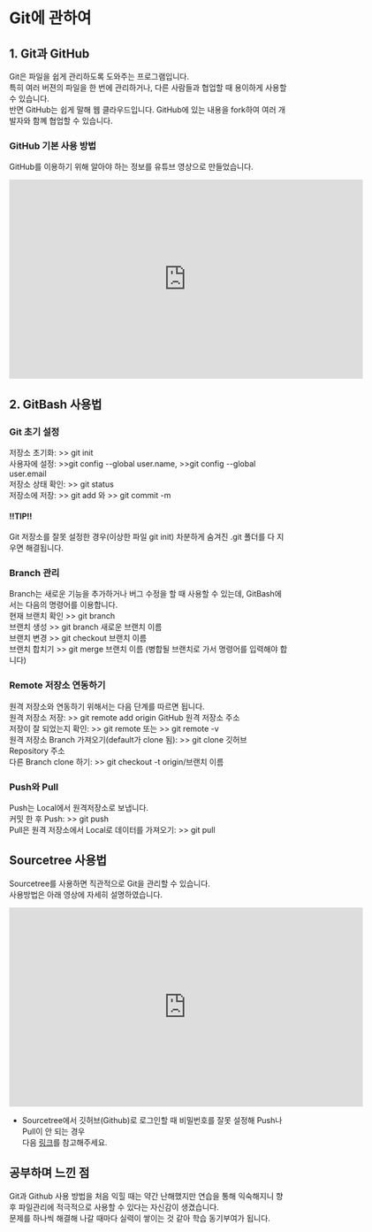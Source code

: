 # Git에 관하여<br>

## 1. Git과 GitHub
Git은 파일을 쉽게 관리하도록 도와주는 프로그램입니다. <br>
특히 여러 버젼의 파일을 한 번에 관리하거나, 다른 사람들과 협업할 때 용이하게 사용할 수 있습니다.<br>
반면 GitHub는 쉽게 말해 웹 클라우드입니다. GitHub에 있는 내용을 fork하여 여러 개발자와 함꼐 협업할 수 있습니다. <br>

### GitHub 기본 사용 방법
GitHub를 이용하기 위해 알아야 하는 정보를 유튜브 영상으로 만들었습니다.
<iframe width="640" height="360" src="https://www.youtube.com/embed/fCC2SRMziJQ" title="YouTube video player" frameborder="0" allow="accelerometer; autoplay; clipboard-write; encrypted-media; gyroscope; picture-in-picture" allowfullscreen></iframe><br>


## 2. GitBash 사용법
### Git 초기 설정
저장소 초기화: >> git init <br>
사용자에 설정: >>git config --global user.name,  >>git config --global user.email <br>
저장소 상태 확인: >> git status<br>
저장소에 저장: >> git add 와 >> git commit -m<br>
#### !!TIP!!
Git 저장소를 잘못 설정한 경우(이상한 파일 git init) 차분하게 숨겨진 .git 폴더를 다 지우면 해결됩니다.<br>


### Branch 관리
Branch는 새로운 기능을 추가하거나 버그 수정을 할 때 사용할 수 있는데, GitBash에서는 다음의 명령어를 이용합니다.<br>
현재 브랜치 확인 >> git branch<br>
브랜치 생성 >> git branch 새로운 브랜치 이름<br>
브랜치 변경 >> git checkout 브랜치 이름<br>
브랜치 합치기 >> git merge 브랜치 이름 (병합될 브랜치로 가서 명령어를 입력해야 합니다)<br>

### Remote 저장소 연동하기
원격 저장소와 연동하기 위해서는 다음 단계를 따르면 됩니다.<br>
원격 저장소 저장: >> git remote add origin GitHub 원격 저장소 주소<br>
저장이 잘 되었는지 확인: >> git remote 또는 >> git remote -v<br>
원격 저장소 Branch 가져오기(default가 clone 됨): >> git clone 깃허브 Repository 주소<br>
다른 Branch clone 하기: >> git checkout -t origin/브랜치 이름<br>

### Push와 Pull
Push는 Local에서 원격저장소로 보냅니다.<br>
커밋 한 후 Push: >> git push<br>
Pull은 원격 저장소에서 Local로 데이터를 가져오기: >> git pull<br>



## Sourcetree 사용법
Sourcetree를 사용하면 직관적으로 Git을 관리할 수 있습니다.<br>
사용방법은 아래 영상에 자세히 설명하였습니다.<br>
<iframe width="640" height="360" src="https://www.youtube.com/embed/km2_F3--S6U" title="YouTube video player" frameborder="0" allow="accelerometer; autoplay; clipboard-write; encrypted-media; gyroscope; picture-in-picture" allowfullscreen></iframe><br>

* Sourcetree에서 깃허브(Github)로 로그인할 때 비밀번호를 잘못 설정해 Push나 Pull이 안 되는 경우<br>
다음 [링크](https://stackoverflow.com/questions/45690641/sourcetree-wont-let-me-delete-password)를 참고해주세요.

## 공부하며 느낀 점
Git과 Github 사용 방법을 처음 익힐 때는 약간 난해했지만 연습을 통해 익숙해지니 향후 파일관리에 적극적으로 사용할 수 있다는 자신감이 생겼습니다.<br>
문제를 하나씩 해결해 나갈 때마다 실력이 쌓이는 것 같아 학습 동기부여가 됩니다. 




